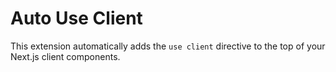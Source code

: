 # Auto Use Client

This extension automatically adds the `use client` directive to the top of your Next.js client components.
